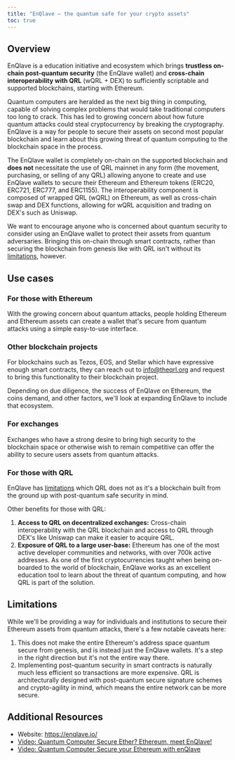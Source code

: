 ```yaml
---
title: "EnQlave — the quantum safe for your crypto assets"
toc: true
---
```


## Overview

EnQlave is a education initiative and ecosystem which brings **trustless on-chain post-quantum security** (the EnQlave wallet) and **cross-chain interoperability with QRL** (wQRL + DEX) to sufficiently scriptable and supported blockchains, starting with Ethereum. 

Quantum computers are heralded as the next big thing in computing, capable of solving complex problems that would take traditional computers too long to crack. This has led to growing concern about how future quantum attacks could steal cryptocurrency by breaking the cryptography. EnQlave is a way for people to secure their assets on second most popular blockchain and learn about this growing threat of quantum computing to the blockchain space in the process.

The EnQlave wallet is completely on-chain on the supported blockchain and **does not** necessitate the use of QRL mainnet in any form (the movement, purchasing, or selling of any QRL) allowing anyone to create and use EnQlave wallets to secure their Ethereum and Ethereum tokens (ERC20, ERC721, ERC777, and ERC1155). The interoperability component is composed of wrapped QRL (wQRL) on Ethereum, as well as cross-chain swap and DEX functions, allowing for wQRL acquisition and trading on DEX's such as Uniswap.

We want to encourage anyone who is concerned about quantum security to consider using an EnQlave wallet to protect their assets from quantum adversaries. Bringing this on-chain through smart contracts, rather than securing the blockchain from genesis like with QRL isn't without its [limitations](#limitations), however.

## Use cases

### For those with Ethereum 

With the growing concern about quantum attacks, people holding Ethereum and Ethereum assets can create a wallet that's secure from quantum attacks using a simple easy-to-use interface. 

### Other blockchain projects

For blockchains such as Tezos, EOS, and Stellar which have expressive enough smart contracts, they can reach out to info@theqrl.org and request to bring this functionality to their blockchain project. 

Depending on due diligence, the success of EnQlave on Ethereum, the coins demand, and other factors, we'll look at expanding EnQlave to include that ecosystem.

### For exchanges

Exchanges who have a strong desire to bring high security to the blockchain space or otherwise wish to remain competitive can offer the ability to secure users assets from quantum attacks.

### For those with QRL

EnQlave has [limitations](#limitations) which QRL does not as it's a blockchain built from the ground up with post-quantum safe security in mind.

Other benefits for those with QRL:

1. **Access to QRL on decentralized exchanges:** Cross-chain interoperability with the QRL blockchain and access to QRL through DEX's like Uniswap can make it easier to acquire QRL.  
2. **Exposure of QRL to a large user-base:** Ethereum has one of the most active developer communities and networks, with over 700k active addresses. As one of the first cryptocurrencies taught when being on-boarded to the world of blockchain, EnQlave works as an excellent education tool to learn about the threat of quantum computing, and how QRL is part of the solution. 

## Limitations

While we'll be providing a way for individuals and institutions to secure their Ethereum assets from quantum attacks, there's a few notable caveats here:

1. This does not make the entire Ethereum's address space quantum secure from genesis, and is instead just the EnQlave wallets. It's a step in the right direction but it's not the entire way there.
2. Implementing post-quantum security in smart contracts is naturally much less efficient so transactions are more expensive. QRL is architecturally designed with post-quantum secure signature schemes and crypto-agility in mind, which means the entire network can be more secure.

## Additional Resources

- Website: https://enqlave.io/
- [Video: Quantum Computer Secure Ether? Ethereum, meet EnQlave!](https://www.youtube.com/watch?v=q5Qx0imPKJM)
- [Video: Quantum Computer Secure your Ethereum with enQlave](https://www.youtube.com/watch?v=R0iifN0Qtlo)